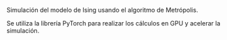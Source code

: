 Simulación del modelo de Ising usando el algoritmo de Metrópolis. 

Se utiliza la librería PyTorch para realizar los cálculos en GPU y acelerar la simulación.
